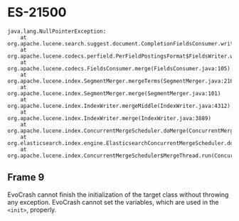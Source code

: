 # ES-21500

```
java.lang.NullPointerException:
	at org.apache.lucene.search.suggest.document.CompletionFieldsConsumer.write(CompletionFieldsConsumer.java:89)
	at org.apache.lucene.codecs.perfield.PerFieldPostingsFormat$FieldsWriter.write(PerFieldPostingsFormat.java:198)
	at org.apache.lucene.codecs.FieldsConsumer.merge(FieldsConsumer.java:105)
	at org.apache.lucene.index.SegmentMerger.mergeTerms(SegmentMerger.java:216)
	at org.apache.lucene.index.SegmentMerger.merge(SegmentMerger.java:101)
	at org.apache.lucene.index.IndexWriter.mergeMiddle(IndexWriter.java:4312)
	at org.apache.lucene.index.IndexWriter.merge(IndexWriter.java:3889)
	at org.apache.lucene.index.ConcurrentMergeScheduler.doMerge(ConcurrentMergeScheduler.java:588)
	at org.elasticsearch.index.engine.ElasticsearchConcurrentMergeScheduler.doMerge(ElasticsearchConcurrentMergeScheduler.java:99)
	at org.apache.lucene.index.ConcurrentMergeScheduler$MergeThread.run(ConcurrentMergeScheduler.java:626)
```

## Frame 9
EvoCrash cannot finish the initialization of the target class without throwing any exception. EvoCrash cannot set the variables, which are used in the `<init>`, properly.
